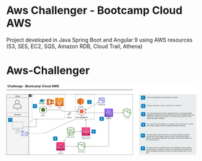 # Aws Challenger - Bootcamp Cloud AWS

Project developed in Java Spring Boot and Angular 9 using AWS resources (S3, SES, EC2, SQS, Amazon RDB, Cloud Trail, Athena)

# Aws-Challenger

![](./Project_AWS.png)
